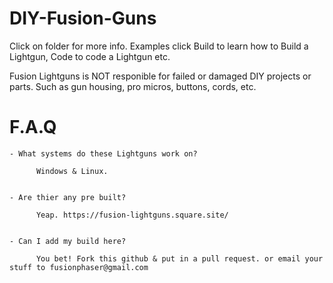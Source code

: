 # DIY-Fusion-Guns

Click on folder for more info. Examples click Build to learn how to Build a Lightgun, Code to code a Lightgun etc.

Fusion Lightguns is NOT responible for failed or damaged DIY projects or parts. Such as gun housing, pro micros, buttons, cords, etc.

# F.A.Q

    - What systems do these Lightguns work on? 
          
          Windows & Linux.
          
          
    - Are thier any pre built? 
    
          Yeap. https://fusion-lightguns.square.site/
          
          
    - Can I add my build here? 
    
          You bet! Fork this github & put in a pull request. or email your stuff to fusionphaser@gmail.com
          
 
          
    
